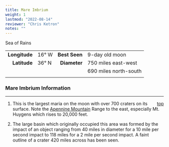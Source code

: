 ```yaml
---
title: Mare Imbrium
weight: 1
lastmod: "2022-08-14"
reviewer: "Chris Ketron"
notes: ""
---
```


Sea of Rains

|               |           |               |                       |
| ------------: | :-------- | ------------: | :-------------------- |
| **Longitude** | 16&deg; W | **Best Seen** | 9-day old moon        |
|  **Latitude** | 36&deg; N |  **Diameter** | 750 miles east-west   |
|               |           |               | 690 miles north-south |
|               |           |               |                       |

### Mare Imbrium Information

---
<span style='float:right;'>[top](#)</span>

1. This is the largest maria on the moon with over 700 craters on its surface. Note the [Apennine Mountain](/notes/object-notes/solar-system/earth/moon/mountains/apennine/#) Range to the east, especially Mt. Huygens which rises to 20,000 feet.

2. The large basin which originally occupied this area was formed by the impact of an object ranging from 40 miles in diameter for a 10 mile per second impact to 118 miles for a 2 mile per second impact. A faint outline of a crater 420 miles across has been seen.
